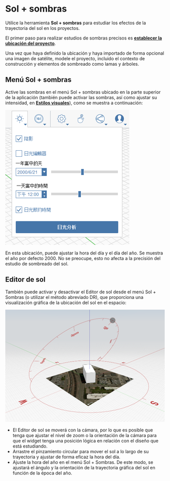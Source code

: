 # Sol + sombras

Utilice la herramienta **Sol + sombras** para estudiar los efectos de la trayectoria del sol en los proyectos.

El primer paso para realizar estudios de sombras precisos es [**establecer la ubicación del proyecto**](setting-location.md).

Una vez que haya definido la ubicación y haya importado de forma opcional una imagen de satélite, modele el proyecto, incluido el contexto de construcción y elementos de sombreado como lamas y árboles.

## Menú Sol + sombras

Active las sombras en el menú Sol + sombras ubicado en la parte superior de la aplicación (también puede activar las sombras, así como ajustar su intensidad, en [**Estilos visuales**](../formit-introduction/tool-bars.md)), como se muestra a continuación:

![](../.gitbook/assets/sun-+-shadows.png)

En esta ubicación, puede ajustar la hora del día y el día del año. Se muestra el año por defecto 2000. No se preocupe, esto no afecta a la precisión del estudio de sombreado del sol.

## Editor de sol

También puede activar y desactivar el Editor de sol desde el menú Sol + Sombras (o utilizar el método abreviado DR), que proporciona una visualización gráfica de la ubicación del sol en el espacio:

![](../.gitbook/assets/sun-editor.PNG)

* El Editor de sol se moverá con la cámara, por lo que es posible que tenga que ajustar el nivel de zoom o la orientación de la cámara para que el widget tenga una posición lógica en relación con el diseño que está estudiando.
* Arrastre el pinzamiento circular para mover el sol a lo largo de su trayectoria y ajustar de forma eficaz la hora del día.
* Ajuste la hora del año en el menú Sol + Sombras. De este modo, se ajustará el ángulo y la orientación de la trayectoria gráfica del sol en función de la época del año.
